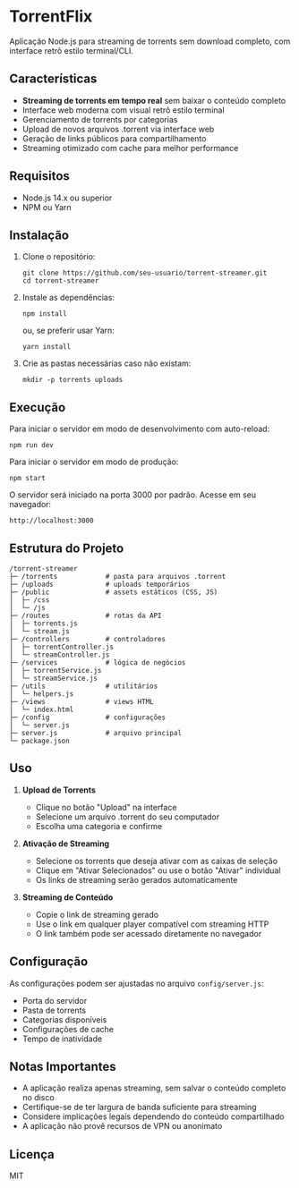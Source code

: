 # TorrentFlix

Aplicação Node.js para streaming de torrents sem download completo, com interface retrô estilo terminal/CLI.

## Características

- **Streaming de torrents em tempo real** sem baixar o conteúdo completo
- Interface web moderna com visual retrô estilo terminal
- Gerenciamento de torrents por categorias
- Upload de novos arquivos .torrent via interface web
- Geração de links públicos para compartilhamento
- Streaming otimizado com cache para melhor performance

## Requisitos

- Node.js 14.x ou superior
- NPM ou Yarn

## Instalação

1. Clone o repositório:
   ```
   git clone https://github.com/seu-usuario/torrent-streamer.git
   cd torrent-streamer
   ```

2. Instale as dependências:
   ```
   npm install
   ```
   ou, se preferir usar Yarn:
   ```
   yarn install
   ```

3. Crie as pastas necessárias caso não existam:
   ```
   mkdir -p torrents uploads
   ```

## Execução

Para iniciar o servidor em modo de desenvolvimento com auto-reload:
```
npm run dev
```

Para iniciar o servidor em modo de produção:
```
npm start
```

O servidor será iniciado na porta 3000 por padrão. Acesse em seu navegador:
```
http://localhost:3000
```

## Estrutura do Projeto

```
/torrent-streamer
├─ /torrents            # pasta para arquivos .torrent
├─ /uploads             # uploads temporários
├─ /public              # assets estáticos (CSS, JS)
│  ├─ /css
│  └─ /js  
├─ /routes              # rotas da API
│  ├─ torrents.js
│  └─ stream.js
├─ /controllers         # controladores
│  ├─ torrentController.js
│  └─ streamController.js
├─ /services            # lógica de negócios
│  ├─ torrentService.js
│  └─ streamService.js
├─ /utils               # utilitários
│  └─ helpers.js
├─ /views               # views HTML
│  └─ index.html
├─ /config              # configurações
│  └─ server.js
├─ server.js            # arquivo principal
└─ package.json
```

## Uso

1. **Upload de Torrents**
   - Clique no botão "Upload" na interface
   - Selecione um arquivo .torrent do seu computador
   - Escolha uma categoria e confirme

2. **Ativação de Streaming**
   - Selecione os torrents que deseja ativar com as caixas de seleção
   - Clique em "Ativar Selecionados" ou use o botão "Ativar" individual
   - Os links de streaming serão gerados automaticamente

3. **Streaming de Conteúdo**
   - Copie o link de streaming gerado
   - Use o link em qualquer player compatível com streaming HTTP
   - O link também pode ser acessado diretamente no navegador

## Configuração

As configurações podem ser ajustadas no arquivo `config/server.js`:

- Porta do servidor
- Pasta de torrents
- Categorias disponíveis
- Configurações de cache
- Tempo de inatividade

## Notas Importantes

- A aplicação realiza apenas streaming, sem salvar o conteúdo completo no disco
- Certifique-se de ter largura de banda suficiente para streaming
- Considere implicações legais dependendo do conteúdo compartilhado
- A aplicação não provê recursos de VPN ou anonimato

## Licença

MIT
